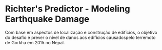 # Richter's Predictor - Modeling Earthquake Damage
Com base em aspectos de localização e construção de edifícios, o objetivo do desafio é prever o nível de danos aos edifícios causados ​​pelo terremoto de Gorkha em 2015 no Nepal.